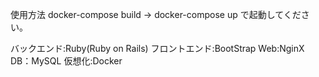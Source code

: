 使用方法
docker-compose build → docker-compose up で起動してください。

バックエンド:Ruby(Ruby on Rails)
フロントエンド:BootStrap
Web:NginX
DB：MySQL
仮想化:Docker
